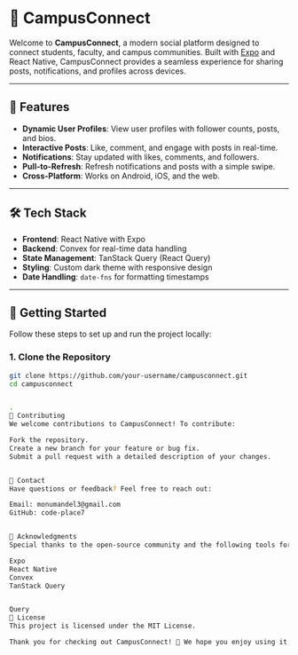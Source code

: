 # 🌟 CampusConnect

Welcome to **CampusConnect**, a modern social platform designed to connect students, faculty, and campus communities. Built with [Expo](https://expo.dev) and React Native, CampusConnect provides a seamless experience for sharing posts, notifications, and profiles across devices.

---

## 🚀 Features

- **Dynamic User Profiles**: View user profiles with follower counts, posts, and bios.
- **Interactive Posts**: Like, comment, and engage with posts in real-time.
- **Notifications**: Stay updated with likes, comments, and followers.
- **Pull-to-Refresh**: Refresh notifications and posts with a simple swipe.
- **Cross-Platform**: Works on Android, iOS, and the web.

---

## 🛠️ Tech Stack

- **Frontend**: React Native with Expo
- **Backend**: Convex for real-time data handling
- **State Management**: TanStack Query (React Query)
- **Styling**: Custom dark theme with responsive design
- **Date Handling**: `date-fns` for formatting timestamps

---

## 📖 Getting Started

Follow these steps to set up and run the project locally:

### 1. Clone the Repository

```bash
git clone https://github.com/your-username/campusconnect.git
cd campusconnect


.
🤝 Contributing
We welcome contributions to CampusConnect! To contribute:

Fork the repository.
Create a new branch for your feature or bug fix.
Submit a pull request with a detailed description of your changes.


📧 Contact
Have questions or feedback? Feel free to reach out:

Email: monumandel3@gmail.com
GitHub: code-place7


🌟 Acknowledgments
Special thanks to the open-source community and the following tools for making this project possible:

Expo
React Native
Convex
TanStack Query


Query
📜 License
This project is licensed under the MIT License.

Thank you for checking out CampusConnect! 🎉 We hope you enjoy using it as much as we enjoyed building it. 🚀



```
